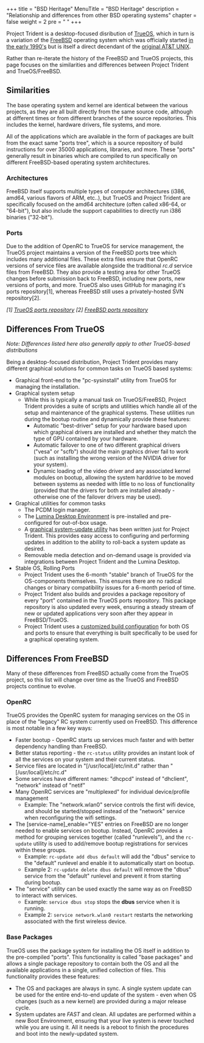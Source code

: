 +++
title = "BSD Heritage"
MenuTitle = "BSD Heritage"
description = "Relationship and differences from other BSD operating systems"
chapter = false
weight = 2
pre = "<i class='fa fa-server'></i>	"
+++

Project Trident is a desktop-focused disribution of [TrueOS](http://trueos.org), which in turn is a variation of the [FreeBSD](http://freebsd.org) operating system which was officially started [in the early 1990's](https://www.freebsd.org/doc/handbook/history.html) but is itself a direct decendant of the [original AT&T UNIX](http://www.unix.org/what_is_unix/history_timeline.html).

Rather than re-iterate the history of the FreeBSD and TrueOS projects, this page focuses on the similarities and differences between Project Trident and TrueOS/FreeBSD.

## Similarities
The base operating system and kernel are identical between the various projects, as they are all built directly from the same source code, although at different times or from different branches of the source repositories.
This includes the kernel, hardware drivers, file systems, and more.

All of the applications which are available in the form of packages are built from the exact same "ports tree", which is a source repository of build instructions for over 35000 applications, libraries, and more.
These "ports" generally result in binaries which are compiled to run specifically on different FreeBSD-based operating system architectures.

### Architectures
FreeBSD itself supports multiple types of computer architectures (i386, amd64, various flavors of ARM, etc..), but TrueOS and Project Trident are specifically focused on the amd64 architecture (often called x86-64, or "64-bit"), but also include the support capabilities to directly run i386 binaries ("32-bit").

### Ports
Due to the addition of OpenRC to TrueOS for service management, the TrueOS project maintains a version of the FreeBSD ports tree which includes many additional files.
These extra files ensure that OpenRC versions of service files are available alongside the traditional *rc.d* service files from FreeBSD.
They also provide a testing area for other TrueOS changes before submission back to FreeBSD, including new ports, new versions of ports, and more.
TrueOS also uses GitHub for managing it's ports repository[1], whereas FreeBSD still uses a privately-hosted SVN repository[2].

*[1] [TrueOS ports repository](https://github.com/trueos/trueos-ports)*
*[2] [FreeBSD ports repository](https://svn.freebsd.org/)*

## Differences From TrueOS
*Note: Differences listed here also generally apply to other TrueOS-based distributions*

Being a desktop-focused distribution, Project Trident provides many different graphical solutions for common tasks on TrueOS based systems:

* Graphical front-end to the "pc-sysinstall" utility from TrueOS for managing the installation.
* Graphical system setup
   * While this is typically a manual task on TrueOS/FreeBSD, Project Trident provides a suite of scripts and utilities which handle all of the setup and maintenance of the graphical systems.
     These utilities run during the bootup routine and dynamically provide these features:
      * Automatic "best-driver" setup for your hardware based upon which graphical drivers are installed and whether they match the type of GPU contained by your hardware.
      * Automatic failover to one of two different graphical drivers ("vesa" or "scfb") should the main graphics driver fail to work (such as installing the wrong version of the NVIDIA driver for your system).
      * Dynamic loading of the video driver and any associated kernel modules on bootup, allowing the system harddrive to be moved between systems as needed with little to no loss of functionality (provided that the drivers for both are installed already - otherwise one of the failover drivers may be used).
* Graphical utilities for common tasks
   * The PCDM login manager.
   * The [Lumina Desktop Environment](https://lumina-desktop.org) is pre-installed and pre-configured for out-of-box usage.
   * A [graphical system-update utility](https://github.com/project-trident/trident-updatemgr) has been written just for Project Trident. This provides easy access to configuring and performing updates in addition to the ability to roll-back a system update as desired.
   * Removable media detection and on-demand usage is provided via integrations between Project Trident and the Lumina Desktop.
* Stable OS, Rolling Ports
   * Project Trident uses the 6-month "stable" branch of TrueOS for the OS-components themselves. This ensures there are no radical changes or binary compatibility issues for a 6-month period of time.
   * Project Trident also builds and provides a package repository of every "port" contained in the TrueOS ports repository. This package repository is also updated every week, ensuring a steady stream of new or updated applications very soon after they appear in FreeBSD/TrueOS.
   * Project Trident uses a [customized build configuration](https://github.com/project-trident/trident-build/blob/master/trident-master.json/) for both OS and ports to ensure that everything is built specifically to be used for a graphical operating system.

## Differences From FreeBSD

Many of these differences from FreeBSD actually come from the TrueOS project, so this list will change over time as the TrueOS and FreeBSD projects continue to evolve.

### OpenRC

TrueOS provides the OpenRC system for managing services on the OS in place of the "legacy" RC system currently used on FreeBSD. This difference is most notable in a few key ways:

* Faster bootup - OpenRC starts up services much faster and with better dependency handling than FreeBSD.
* Better status reporting - the `rc-status` utility provides an instant look of all the services on your system and their current status.
* Service files are located in "[/usr/local]/etc/init.d" rather than "[/usr/local]/etc/rc.d"
* Some services have different names: "dhcpcd" instead of "dhclient", "network" instead of "netif"
* Many OpenRC services are "multiplexed" for individual device/profile management
   * Example: The "network.wlan0" service controls the first wifi device, and should be started/stopped instead of the "network" service when reconfiguring the wifi settings.
* The [service-name]_enable="YES" entries on FreeBSD are no longer needed to enable services on bootup. Instead, OpenRC provides a method for grouping services together (called "runlevels"), and the `rc-update` utility is used to add/remove bootup registrations for services within these groups.
   * Example: `rc-update add dbus default` will add the "dbus" service to the "default" runlevel and enable it to automatically start on bootup. 
   * Example 2: `rc-update delete dbus default` will remove the "dbus" service from the "default" runlevel and prevent it from starting during bootup.
* The "service" utility can be used exactly the same way as on FreeBSD to interact with services.
   * Example: `service dbus stop` stops the **dbus** service when it is running.
   * Example 2: `service network.wlan0 restart` restarts the networking associated with the first wireless device.

### Base Packages 

TrueOS uses the package system for installing the OS itself in addition to the pre-compiled "ports". This functionality is called "base packages" and allows a single package repository to contain both the OS and all the available applications in a single, unified collection of files. This functionality provides these features:

* The OS and packages are always in sync. A single system update can be used for the entire end-to-end update of the system - even when OS changes (such as a new kernel) are provided during a major release cycle.
* System updates are *FAST* and clean. All updates are performed within a new Boot Environment, ensuring that your live system is never touched while you are using it. All it needs is a reboot to finish the procedures and boot into the newly-updated system.
